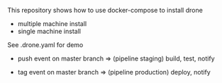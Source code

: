 This repository shows how to use docker-compose to install drone

* multiple machine install
* single machine install

See .drone.yaml for demo

* push event on master branch => (pipeline staging) build, test, notify

* tag event on master branch => (pipeline production) deploy, notify

